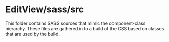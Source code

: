 # EditView/sass/src

This folder contains SASS sources that mimic the component-class hierarchy. These files
are gathered in to a build of the CSS based on classes that are used by the build.
